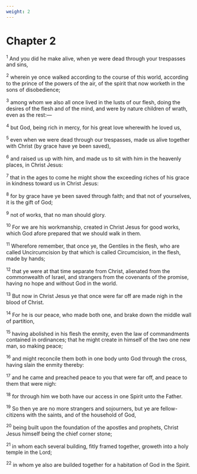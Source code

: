 ```yaml
---
weight: 2
---
```


# Chapter 2

<sup>1</sup> And you did he make alive, when ye were dead through your trespasses and sins, 

<sup>2</sup> wherein ye once walked according to the course of this world, according to the prince of the powers of the air, of the spirit that now worketh in the sons of disobedience; 

<sup>3</sup> among whom we also all once lived in the lusts of our flesh, doing the desires of the flesh and of the mind, and were by nature children of wrath, even as the rest:— 

<sup>4</sup> but God, being rich in mercy, for his great love wherewith he loved us, 

<sup>5</sup> even when we were dead through our trespasses, made us alive together with Christ (by grace have ye been saved), 

<sup>6</sup> and raised us up with him, and made us to sit with him in the heavenly places, in Christ Jesus: 

<sup>7</sup> that in the ages to come he might show the exceeding riches of his grace in kindness toward us in Christ Jesus: 

<sup>8</sup> for by grace have ye been saved through faith; and that not of yourselves, it is the gift of God; 

<sup>9</sup> not of works, that no man should glory. 

<sup>10</sup> For we are his workmanship, created in Christ Jesus for good works, which God afore prepared that we should walk in them. 

<sup>11</sup> Wherefore remember, that once ye, the Gentiles in the flesh, who are called Uncircumcision by that which is called Circumcision, in the flesh, made by hands; 

<sup>12</sup> that ye were at that time separate from Christ, alienated from the commonwealth of Israel, and strangers from the covenants of the promise, having no hope and without God in the world. 

<sup>13</sup> But now in Christ Jesus ye that once were far off are made nigh in the blood of Christ. 

<sup>14</sup> For he is our peace, who made both one, and brake down the middle wall of partition, 

<sup>15</sup> having abolished in his flesh the enmity, even the law of commandments contained in ordinances; that he might create in himself of the two one new man, so making peace; 

<sup>16</sup> and might reconcile them both in one body unto God through the cross, having slain the enmity thereby: 

<sup>17</sup> and he came and preached peace to you that were far off, and peace to them that were nigh: 

<sup>18</sup> for through him we both have our access in one Spirit unto the Father. 

<sup>19</sup> So then ye are no more strangers and sojourners, but ye are fellow-citizens with the saints, and of the household of God, 

<sup>20</sup> being built upon the foundation of the apostles and prophets, Christ Jesus himself being the chief corner stone; 

<sup>21</sup> in whom each several building, fitly framed together, groweth into a holy temple in the Lord; 

<sup>22</sup> in whom ye also are builded together for a habitation of God in the Spirit. 


